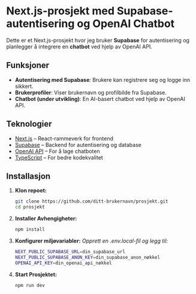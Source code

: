 # Next.js-prosjekt med Supabase-autentisering og OpenAI Chatbot

Dette er et Next.js-prosjekt hvor jeg bruker **Supabase** for autentisering og planlegger å integrere en **chatbot** ved hjelp av OpenAI API.

## Funksjoner

- **Autentisering med Supabase**: Brukere kan registrere seg og logge inn sikkert.
- **Brukerprofiler**: Viser brukernavn og profilbilde fra Supabase.
- **Chatbot (under utvikling)**: En AI-basert chatbot ved hjelp av OpenAI API.

## Teknologier

- [Next.js](https://nextjs.org/) – React-rammeverk for frontend
- [Supabase](https://supabase.com/) – Backend for autentisering og database
- [OpenAI API](https://openai.com/) – For å lage chatboten
- [TypeScript](https://www.typescriptlang.org/) – For bedre kodekvalitet

## Installasjon

1. **Klon repoet:**
   ```sh
   git clone https://github.com/ditt-brukernavn/prosjekt.git
   cd prosjekt
2. **Installer Avhengigheter:**
    ```sh
    npm install
3. **Konfigurer miljøvariabler:**
    *Opprett en .env.local-fil og legg til:*
    ```sh
    NEXT_PUBLIC_SUPABASE_URL=din_supabase_url
    NEXT_PUBLIC_SUPABASE_ANON_KEY=din_supabase_anon_nøkkel
    OPENAI_API_KEY=din_openai_api_nøkkel
4. **Start Prosjektet:**
    ```sh
    npm run dev